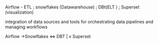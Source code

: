 Airflow - ETL   ; snowflakes (Datawarehouse) ; DBt(ELT ) ;  Superset (visualization)

integration of data sources and tools for orchestrating data pipelines and managing workflows

Airflow ->Snowflakes <=> DBT 
              |
              v
             Superset